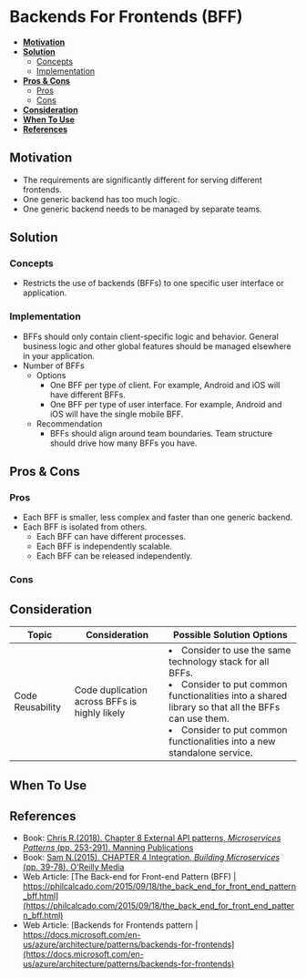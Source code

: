 # Backends For Frontends (BFF)

- [**Motivation**](#motivation)
- [**Solution**](#solution)
   - [Concepts](#concepts)
   - [Implementation](#implementation)
- [**Pros & Cons**](#pros--cons)
   - [Pros](#pros)
   - [Cons](#cons)
- [**Consideration**](#consideration)
- [**When To Use**](#when-to-use)
- [**References**](#references)

## Motivation
- The requirements are significantly different for serving different frontends.
- One generic backend has too much logic.
- One generic backend needs to be managed by separate teams.

## Solution
### Concepts
- Restricts the use of backends (BFFs) to one specific user interface or application.

### Implementation
- BFFs should only contain client-specific logic and behavior. General business logic and other global features should be managed elsewhere in your application.
- Number of BFFs
   - Options
      - One BFF per type of client. For example, Android and iOS will have different BFFs.
      - One BFF per type of user interface. For example, Android and iOS will have the single mobile BFF.
   - Recommendation
      - BFFs should align around team boundaries. Team structure should drive how many BFFs you have.

## Pros & Cons
### Pros
- Each BFF is smaller, less complex and faster than one generic backend.
- Each BFF is isolated from others.
   - Each BFF can have different processes.
   - Each BFF is independently scalable.
   - Each BFF can be released independently.

### Cons

## Consideration
| Topic | Consideration | Possible Solution Options |
|----|-----|-----|
| Code Reusability | Code duplication across BFFs is highly likely | <li>Consider to use the same technology stack for all BFFs. <li>Consider to put common functionalities into a shared library so that all the BFFs can use them.<li>Consider to put common functionalities into a new standalone service. |

## When To Use
## References
- Book: [Chris R.(2018). Chapter 8 External API patterns, *Microservices Patterns* (pp. 253-291). Manning Publications](https://www.manning.com/books/microservices-patterns)
- Book: [Sam N.(2015). CHAPTER 4 Integration, *Building Microservices* (pp. 39-78). O'Reilly Media](http://shop.oreilly.com/product/0636920033158.do)
- Web Article: [The Back-end for Front-end Pattern (BFF) | https://philcalcado.com/2015/09/18/the_back_end_for_front_end_pattern_bff.html](https://philcalcado.com/2015/09/18/the_back_end_for_front_end_pattern_bff.html)
- Web Article: [Backends for Frontends pattern | https://docs.microsoft.com/en-us/azure/architecture/patterns/backends-for-frontends](https://docs.microsoft.com/en-us/azure/architecture/patterns/backends-for-frontends)

